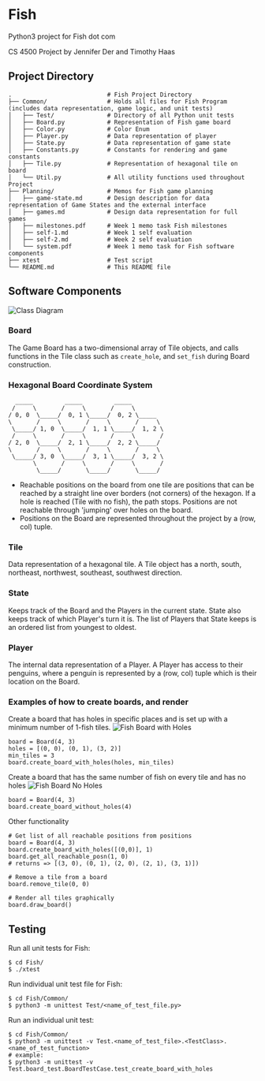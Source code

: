 # Fish
Python3 project for Fish dot com

CS 4500 Project by Jennifer Der and Timothy Haas

## Project Directory

```
.                           # Fish Project Directory
├── Common/                 # Holds all files for Fish Program (includes data representation, game logic, and unit tests)
│   ├── Test/               # Directory of all Python unit tests
│   ├── Board.py            # Representation of Fish game board
│   ├── Color.py            # Color Enum
│   ├── Player.py           # Data representation of player
│   ├── State.py            # Data representation of game state
│   ├── Constants.py        # Constants for rendering and game constants
│   ├── Tile.py             # Representation of hexagonal tile on board
│   └── Util.py             # All utility functions used throughout Project
├── Planning/               # Memos for Fish game planning   
│   ├── game-state.md       # Design description for data representation of Game States and the external interface
│   ├── games.md            # Design data representation for full games
│   ├── milestones.pdf      # Week 1 memo task Fish milestones
│   ├── self-1.md           # Week 1 self evaluation
│   ├── self-2.md           # Week 2 self evaluation
│   └── system.pdf          # Week 1 memo task for Fish software components
├── xtest                   # Test script 
└── README.md               # This README file
```

## Software Components
![Class Diagram](https://i.imgur.com/nTRzWTd.png)
### Board
The Game Board has a two-dimensional array of Tile objects, and calls functions in the Tile class such as `create_hole`, and `set_fish` during Board construction.
### Hexagonal Board Coordinate System
```
  _____         _____         _____
 /     \       /     \       /     \
/ 0, 0  \_____/  0, 1 \_____/  0, 2 \_____
\       /     \       /     \       /     \
 \_____/ 1, 0  \_____/  1, 1 \_____/  1, 2 \
 /     \       /     \       /     \       /
/ 2, 0  \_____/  2, 1 \_____/  2, 2 \_____/
\       /     \       /     \       /     \
 \_____/ 3, 0  \_____/  3, 1 \_____/  3, 2 \
       \       /     \       /     \       /
        \_____/       \_____/       \_____/
```
- Reachable positions on the board from one tile are positions that can be reached by a straight line over borders (not corners) of the hexagon. If a hole is reached (Tile with no fish), the path stops. Positions are not reachable through 'jumping' over holes on the board.
- Positions on the Board are represented throughout the project by a (row, col) tuple.

### Tile
Data representation of a hexagonal tile. A Tile object has a north, south, northeast, northwest, southeast, southwest direction. 

### State
Keeps track of the Board and the Players in the current state. State also keeps track of which Player's turn it is. The list of Players that State keeps is an ordered list from youngest to oldest.

### Player
The internal data representation of a Player. A Player has access to their penguins, where a penguin is represented by a (row, col) tuple which is their location on the Board.

### Examples of how to create boards, and render

Create a board that has holes in specific places and is set up with a minimum number of 1-fish tiles. 
![Fish Board with Holes](https://i.imgur.com/PCWOPuJ.png)
```
board = Board(4, 3)
holes = [(0, 0), (0, 1), (3, 2)] 
min_tiles = 3
board.create_board_with_holes(holes, min_tiles)
```

Create a board that has the same number of fish on every tile and has no holes
![Fish Board No Holes](https://i.imgur.com/q8TYTyn.png)
```
board = Board(4, 3)
board.create_board_without_holes(4)
```

Other functionality
```
# Get list of all reachable positions from positions
board = Board(4, 3)
board.create_board_with_holes([(0,0)], 1)
board.get_all_reachable_posn(1, 0) 
# returns => [(3, 0), (0, 1), (2, 0), (2, 1), (3, 1)])

# Remove a tile from a board
board.remove_tile(0, 0)

# Render all tiles graphically
board.draw_board()
```


## Testing
Run all unit tests for Fish:
```
$ cd Fish/
$ ./xtest
```
Run individual unit test file for Fish:
```
$ cd Fish/Common/
$ python3 -m unittest Test/<name_of_test_file.py>
```
Run an individual unit test:
```
$ cd Fish/Common/
$ python3 -m unittest -v Test.<name_of_test_file>.<TestClass>.<name_of_test_function>
# example:
$ python3 -m unittest -v Test.board_test.BoardTestCase.test_create_board_with_holes
```

